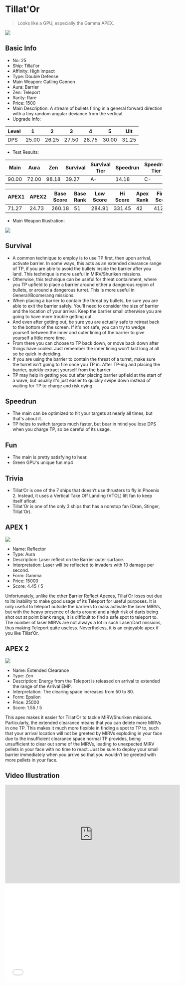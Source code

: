 # Tillat'Or

> Looks like a GPU, especially the Gamma APEX.

<img src="/ships/ship_25.png" style={{zoom:1}}/>

## Basic Info

- No: 25
- Ship: Tillat'or
- Affinity: High Impact
- Type: Double Defense
- Main Weapon: Gatling Cannon
- Aura: Barrier
- Zen: Teleport
- Rarity: Rare
- Price: 1500
- Main Description: A stream of bullets firing in a general forward direction with a tiny random angular deviance from the vertical.
- Upgrade Info: 

| Level | 1 | 2 | 3 | 4 | 5 | Ult |
|--|--|--|--|--|--|--|
| DPS | 25.00 | 26.25 | 27.50 | 28.75 | 30.00 | 31.25 |

- Test Results: 

| Main | Aura | Zen | Survival | Survival Tier | Speedrun | Speedrun Tier | Fun | Fun Tier |
|--|--|--|--|--|--|--|--|--|
| 90.00 | 72.00 | 98.18 | 39.27 | A- | 14.18 | C- | 27.27 | C+ |

| APEX1 | APEX2 | Base Score | Base Rank | Low Score | Hi Score | Apex Rank | Final Score | FinalRank |
|--|--|--|--|--|--|--|--|--|
| 71.27 | 24.73 | 260.18 | 51 | 284.91 | 331.45 | 42 | 412.18 | 54 |

- Main Weapon Illustration:

<img src="/illustration/main_25.gif" style={{zoom:1}}/>

## Survival

- A common technique to employ is to use TP first, then upon arrival, activate barrier. In some ways, this acts as an extended clearance range of TP, if you are able to avoid the bullets inside the barrier after you land. This technique is more useful in MIRV/Shuriken missions.
- Otherwise, this technique can be useful for threat containment, where you TP upfield to place a barrier around either a dangerous region of bullets, or around a dangerous turret. This is more useful in General/Boomerang missions.
- When placing a barrier to contain the threat by bullets, be sure you are able to exit the barrier safely. You'll need to consider the size of barrier and the location of your arrival. Keep the barrier small otherwise you are going to have more trouble getting out.
- And even after getting out, be sure you are actually safe to retreat back to the bottom of the screen. If it's not safe, you can try to wedge yourself between the inner and outer lining of the barrier to give yourself a little more time.
- From there you can choose to TP back down, or move back down after things have cooled. Just remember the inner lining won't last long at all so be quick in deciding.
- If you are using the barrier to contain the threat of a turret, make sure the turret isn't going to fire once you TP in. After TP-ing and placing the barrier, quickly extract yourself from the barrier.
- TP may help in getting you out after placing barrier upfield at the start of a wave, but usually it's just easier to quickly swipe down instead of waiting for TP to charge and risk dying.

## Speedrun

- The main can be optimized to hit your targets at nearly all times, but that's about it.
- TP helps to switch targets much faster, but bear in mind you lose DPS when you charge TP, so be careful of its usage.

## Fun

- The main is pretty satisfying to hear.
- Green GPU's unique fun.mp4

## Trivia

- Tillat’Or is one of the 7 ships that doesn’t use thrusters to fly in Phoenix 2. Instead, it uses a Vertical Take Off Landing (VTOL) lift fan to keep itself afloat.
- Tillat'Or is one of the only 3 ships that has a nonstop fan (Oran, Stinger, Tillat'Or).

## APEX 1

<img src="/ships/ship_25_apex_1.png" style={{zoom:1}}/>

- Name: Reflector
- Type: Aura
- Description: Laser reflect on the Barrier outer surface.
- Interpretation: Laser will be reflected to invaders with 10 damage per second.
- Form: Gamma
- Price: 15000
- Score: 4.45 / 5

Unfortunately, unlike the other Barrier Reflect Apexes, Tillat’Or loses out due to its inability to make good usage of its Teleport for useful purposes. It is only useful to teleport outside the barriers to mass activate the laser MIRVs, but with the heavy presence of darts around and a high risk of darts being shot out at point blank range, it is difficult to find a safe spot to teleport to. The number of laser MIRVs are not always a lot in such Laser/Dart missions, thus making Teleport quite useless. Nevertheless, it is an enjoyable apex if you like Tillat’Or.

## APEX 2

<img src="/ships/ship_25_apex_2.png" style={{zoom:1}}/>

- Name: Extended Clearance
- Type: Zen
- Description: Energy from the Teleport is released on arrival to extended the range of the Arrival EMP.
- Interpretation: The clearing space increases from 50 to 80.
- Form: Epsilon
- Price: 25000
- Score: 1.55 / 5

This apex makes it easier for Tillat’Or to tackle MIRV/Shuriken missions. Particularly, the extended clearance means that you can delete more MIRVs in one TP. This makes it much more flexible in finding a spot to TP to, such that your arrival location will not be greeted by MIRVs exploding in your face due to the insufficient clearance space normal TP provides, being unsufficient to clear out some of the MIRVs, leading to unexpected MIRV pellets in your face with no time to react. Just be sure to deploy your small barrier immediately when you arrive so that you wouldn’t be greeted with more pellets in your face.

## Video Illustration

<iframe width="560" height="315" src="https://www.youtube.com/embed/3P9lhR65BGY?si=GaWWaHDvnfJyFOlb" title="YouTube video player" frameborder="0" allow="accelerometer; autoplay; clipboard-write; encrypted-media; gyroscope; picture-in-picture; web-share" referrerpolicy="strict-origin-when-cross-origin" allowfullscreen></iframe>

<br/>

<iframe width="560" height="315" src="//player.bilibili.com/player.html?aid=952430454&bvid=BV1Gs4y1P7wu&cid=1094681879&p=1&autoplay=false" scrolling="no" border="0" frameborder="no" allow="accelerometer; autoplay; clipboard-write; encrypted-media; gyroscope; picture-in-picture; web-share" framespacing="0" allowfullscreen="true"> </iframe>